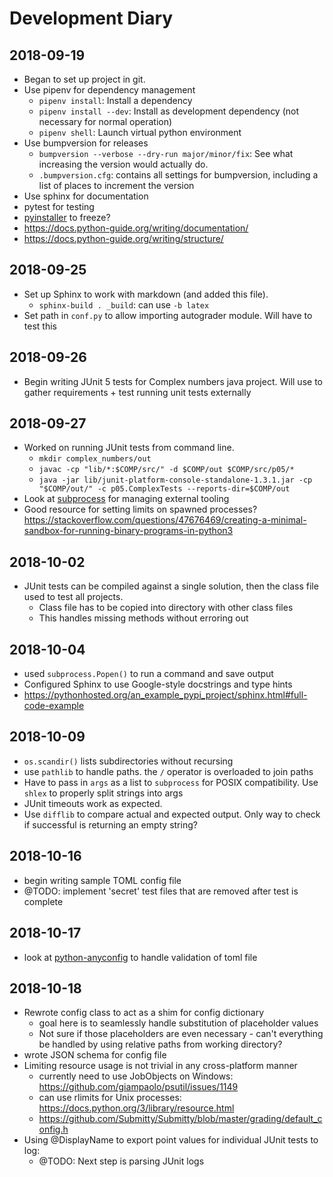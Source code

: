 # Development Diary
## 2018-09-19
* Began to set up project in git.
* Use pipenv for dependency management
  * `pipenv install`: Install a dependency 
  * `pipenv install --dev`: Install as development dependency (not necessary for normal operation)
  * `pipenv shell`: Launch virtual python environment
* Use bumpversion for releases
  * `bumpversion --verbose --dry-run major/minor/fix`: See what increasing the version would actually do.
  * `.bumpversion.cfg`: contains all settings for bumpversion, including a list of places to increment the version
* Use sphinx for documentation
* pytest for testing
* [pyinstaller](https://www.pyinstaller.org/) to freeze?
* https://docs.python-guide.org/writing/documentation/
* https://docs.python-guide.org/writing/structure/

## 2018-09-25
* Set up Sphinx to work with markdown (and added this file).
  * `sphinx-build . _build`: can use `-b latex`
* Set path in `conf.py` to allow importing autograder module.  Will have to test this

## 2018-09-26
* Begin writing JUnit 5 tests for Complex numbers java project.  Will use to gather requirements + test running unit tests externally

## 2018-09-27
* Worked on running JUnit tests from command line.
  * `mkdir complex_numbers/out`
  * `javac -cp "lib/*:$COMP/src/" -d $COMP/out $COMP/src/p05/*`
  * `java -jar lib/junit-platform-console-standalone-1.3.1.jar -cp "$COMP/out/" -c p05.ComplexTests --reports-dir=$COMP/out`
* Look at [subprocess](https://docs.python.org/3/library/subprocess.html#module-subprocess) for managing external tooling
* Good resource for setting limits on spawned processes? https://stackoverflow.com/questions/47676469/creating-a-minimal-sandbox-for-running-binary-programs-in-python3

## 2018-10-02
* JUnit tests can be compiled against a single solution, then the class file used to test all projects.
  * Class file has to be copied into directory with other class files
  * This handles missing methods without erroring out
  
## 2018-10-04
* used `subprocess.Popen()` to run a command and save output
* Configured Sphinx to use Google-style docstrings and type hints
* https://pythonhosted.org/an_example_pypi_project/sphinx.html#full-code-example

## 2018-10-09
* `os.scandir()` lists subdirectories without recursing
* use `pathlib` to handle paths.  the `/` operator is overloaded to join paths
* Have to pass in `args` as a list to `subprocess` for POSIX compatibility. Use `shlex` to properly split strings into args
* JUnit timeouts work as expected.
* Use `difflib` to compare actual and expected output.  Only way to check if successful is returning an empty string?

## 2018-10-16
* begin writing sample TOML config file
* @TODO: implement 'secret' test files that are removed after test is complete

## 2018-10-17
* look at [python-anyconfig](https://github.com/ssato/python-anyconfig) to handle validation of toml file

## 2018-10-18
* Rewrote config class to act as a shim for config dictionary
  * goal here is to seamlessly handle substitution of placeholder values
  * Not sure if those placeholders are even necessary - can't everything be handled by using relative paths from working directory?
* wrote JSON schema for config file
* Limiting resource usage is not trivial in any cross-platform manner
  * currently need to use JobObjects on Windows: https://github.com/giampaolo/psutil/issues/1149
  * can use rlimits for Unix processes: https://docs.python.org/3/library/resource.html
  * https://github.com/Submitty/Submitty/blob/master/grading/default_config.h
* Using @DisplayName to export point values for individual JUnit tests to log:
  * @TODO: Next step is parsing JUnit logs
  
